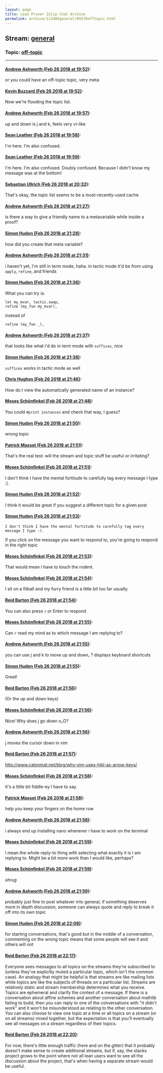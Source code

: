 ```yaml
---
layout: page
title: Lean Prover Zulip Chat Archive 
permalink: archive/113488general/05576offtopic.html
---
```


## Stream: [general](index.html)
### Topic: [off-topic](05576offtopic.html)

---

#### [Andrew Ashworth (Feb 26 2018 at 19:52)](https://leanprover.zulipchat.com/#narrow/stream/113488-general/topic/off-topic/near/123008244):
or you could have an off-topic topic, very meta

#### [Kevin Buzzard (Feb 26 2018 at 19:52)](https://leanprover.zulipchat.com/#narrow/stream/113488-general/topic/off-topic/near/123008251):
Now we're flooding the topic list.

#### [Andrew Ashworth (Feb 26 2018 at 19:57)](https://leanprover.zulipchat.com/#narrow/stream/113488-general/topic/off-topic/near/123008401):
up and down is j and k, feels very vi-like

#### [Sean Leather (Feb 26 2018 at 19:58)](https://leanprover.zulipchat.com/#narrow/stream/113488-general/topic/off-topic/near/123008468):
I'm here. I'm also confused.

#### [Sean Leather (Feb 26 2018 at 19:59)](https://leanprover.zulipchat.com/#narrow/stream/113488-general/topic/off-topic/near/123008487):
I'm here. I'm also confused. Doubly confused. Because I didn't know my message was at the bottom!

#### [Sebastian Ullrich (Feb 26 2018 at 20:32)](https://leanprover.zulipchat.com/#narrow/stream/113488-general/topic/off-topic/near/123009814):
That's okay, the topic list seems to be a most-recently-used cache

#### [Andrew Ashworth (Feb 26 2018 at 21:27)](https://leanprover.zulipchat.com/#narrow/stream/113488-general/topic/off-topic/near/123011839):
is there a way to give a friendly name to a metavariable while inside a proof?

#### [Simon Hudon (Feb 26 2018 at 21:28)](https://leanprover.zulipchat.com/#narrow/stream/113488-general/topic/off-topic/near/123011904):
how did you create that meta variable?

#### [Andrew Ashworth (Feb 26 2018 at 21:31)](https://leanprover.zulipchat.com/#narrow/stream/113488-general/topic/off-topic/near/123012009):
i haven't yet, I'm still in term mode, haha. in tactic mode it'd be from using `apply`, `refine`, and friends

#### [Simon Hudon (Feb 26 2018 at 21:36)](https://leanprover.zulipchat.com/#narrow/stream/113488-general/topic/off-topic/near/123012224):
What you can try is: 

```
let my_mvar, tactic.swap,
refine (my_fun my_mvar),
```

instead of

```
refine (my_fun _),
```

#### [Andrew Ashworth (Feb 26 2018 at 21:37)](https://leanprover.zulipchat.com/#narrow/stream/113488-general/topic/off-topic/near/123012248):
that looks like what i'd do in term mode with `suffices`, nice

#### [Simon Hudon (Feb 26 2018 at 21:38)](https://leanprover.zulipchat.com/#narrow/stream/113488-general/topic/off-topic/near/123012293):
`suffices` works in tactic mode as well

#### [Chris Hughes (Feb 26 2018 at 21:46)](https://leanprover.zulipchat.com/#narrow/stream/113488-general/topic/off-topic/near/123012589):
How do I view the automatically generated name of an instance?

#### [Moses Schönfinkel (Feb 26 2018 at 21:48)](https://leanprover.zulipchat.com/#narrow/stream/113488-general/topic/off-topic/near/123012659):
You could `#print instances` and check that way, I guess?

#### [Simon Hudon (Feb 26 2018 at 21:50)](https://leanprover.zulipchat.com/#narrow/stream/113488-general/topic/off-topic/near/123012677):
wrong topic

#### [Patrick Massot (Feb 26 2018 at 21:51)](https://leanprover.zulipchat.com/#narrow/stream/113488-general/topic/off-topic/near/123012744):
That's the real test: will the stream and topic stuff be useful or irritating?

#### [Moses Schönfinkel (Feb 26 2018 at 21:51)](https://leanprover.zulipchat.com/#narrow/stream/113488-general/topic/off-topic/near/123012749):
I don't think I have the mental fortitude to carefully tag every message I type :(.

#### [Simon Hudon (Feb 26 2018 at 21:52)](https://leanprover.zulipchat.com/#narrow/stream/113488-general/topic/off-topic/near/123012752):
I think it would be great if you suggest a different topic for a given post

#### [Simon Hudon (Feb 26 2018 at 21:53)](https://leanprover.zulipchat.com/#narrow/stream/113488-general/topic/off-topic/near/123012820):
```quote
I don't think I have the mental fortitude to carefully tag every message I type :(.
```
If you click on the message you want to respond to, you're going to respond in the right topic

#### [Moses Schönfinkel (Feb 26 2018 at 21:53)](https://leanprover.zulipchat.com/#narrow/stream/113488-general/topic/off-topic/near/123012826):
That would mean I have to touch the rodent.

#### [Moses Schönfinkel (Feb 26 2018 at 21:54)](https://leanprover.zulipchat.com/#narrow/stream/113488-general/topic/off-topic/near/123012870):
I sit on a fitball and my furry friend is a little bit too far usually.

#### [Reid Barton (Feb 26 2018 at 21:54)](https://leanprover.zulipchat.com/#narrow/stream/113488-general/topic/off-topic/near/123012871):
You can also press `r` or Enter to respond

#### [Moses Schönfinkel (Feb 26 2018 at 21:55)](https://leanprover.zulipchat.com/#narrow/stream/113488-general/topic/off-topic/near/123012877):
Can `r` read my mind as to which message I am replying to?

#### [Andrew Ashworth (Feb 26 2018 at 21:55)](https://leanprover.zulipchat.com/#narrow/stream/113488-general/topic/off-topic/near/123012891):
you can use j and k to move up and down, ? displays keyboard shortcuts

#### [Simon Hudon (Feb 26 2018 at 21:55)](https://leanprover.zulipchat.com/#narrow/stream/113488-general/topic/off-topic/near/123012895):
Great!

#### [Reid Barton (Feb 26 2018 at 21:56)](https://leanprover.zulipchat.com/#narrow/stream/113488-general/topic/off-topic/near/123012919):
(Or the up and down keys)

#### [Moses Schönfinkel (Feb 26 2018 at 21:56)](https://leanprover.zulipchat.com/#narrow/stream/113488-general/topic/off-topic/near/123012938):
Nice! Why does j go down o_O?

#### [Andrew Ashworth (Feb 26 2018 at 21:56)](https://leanprover.zulipchat.com/#narrow/stream/113488-general/topic/off-topic/near/123012949):
j moves the cursor down in vim

#### [Reid Barton (Feb 26 2018 at 21:57)](https://leanprover.zulipchat.com/#narrow/stream/113488-general/topic/off-topic/near/123012969):
http://www.catonmat.net/blog/why-vim-uses-hjkl-as-arrow-keys/

#### [Moses Schönfinkel (Feb 26 2018 at 21:58)](https://leanprover.zulipchat.com/#narrow/stream/113488-general/topic/off-topic/near/123013037):
It's a little bit fiddle-ey I have to say.

#### [Patrick Massot (Feb 26 2018 at 21:58)](https://leanprover.zulipchat.com/#narrow/stream/113488-general/topic/off-topic/near/123013052):
help you keep your fingers on the home row

#### [Andrew Ashworth (Feb 26 2018 at 21:58)](https://leanprover.zulipchat.com/#narrow/stream/113488-general/topic/off-topic/near/123013055):
i always end up installing nano whenever i have to work on the terminal

#### [Moses Schönfinkel (Feb 26 2018 at 21:59)](https://leanprover.zulipchat.com/#narrow/stream/113488-general/topic/off-topic/near/123013066):
I mean the whole reply-to thing with selecting what exactly it is I am replying to. Might be a bit more work than I would like, perhaps?

#### [Moses Schönfinkel (Feb 26 2018 at 21:59)](https://leanprover.zulipchat.com/#narrow/stream/113488-general/topic/off-topic/near/123013072):
*shrug*

#### [Andrew Ashworth (Feb 26 2018 at 21:59)](https://leanprover.zulipchat.com/#narrow/stream/113488-general/topic/off-topic/near/123013075):
probably just fine to post whatever into general, if something deserves more in depth discussion, someone can always quote and reply to break it off into its own topic

#### [Simon Hudon (Feb 26 2018 at 22:08)](https://leanprover.zulipchat.com/#narrow/stream/113488-general/topic/off-topic/near/123013426):
for starting conversations, that's good but in the middle of a conversation, commenting on the wrong topic means that some people will see it and others will not

#### [Reid Barton (Feb 26 2018 at 22:17)](https://leanprover.zulipchat.com/#narrow/stream/113488-general/topic/off-topic/near/123013745):
Everyone sees messages to all topics on the streams they're subscribed to (unless they've explicitly muted a particular topic, which isn't the common case).
An analogy that might be helpful is that streams are like mailing lists while topics are like the subjects of threads on a particular list. Streams are relatively static and stream membership determines what you receive. Topics are ephemeral and clarify the context of a message. If there is a conversation about affine schemes and another conversation about mathlib failing to build, then you can reply to one of the conversations with "it didn't work" and it won't be misunderstood as relating to the other conversation.
You can also choose to view one topic at a time or all topics on a stream (or on all streams) mixed together, but the expectation is that you'll eventually see all messages on a stream regardless of their topics.

#### [Reid Barton (Feb 26 2018 at 22:20)](https://leanprover.zulipchat.com/#narrow/stream/113488-general/topic/off-topic/near/123013910):
For now, there's little enough traffic (here and on the gitter) that it probably doesn't make sense to create additional streams, but if, say, the stacks project grows to the point where not all lean users want to see all the discussion about the project, that's when having a separate stream would be useful.

